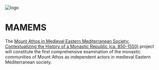 ![logo](/mamems_logo.png)

# MAMEMS

The [Mount Athos in Medieval Eastern Mediterranean Society: Contextualizing the History of a Monastic Republic (ca. 850-1550)](https://mamems.uni-mainz.de/) project will constitute the first comprehensive examination of the monastic communities of Mount Athos as independent actors in medieval Eastern Mediterranean society. 
